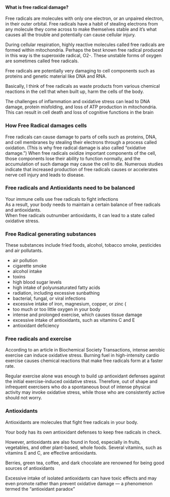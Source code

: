 #### What is free radical damage? 
Free radicals are molecules with only one electron, or an unpaired electron, in their outer orbital. Free radicals have a habit of stealing electrons from any molecule they come across to make themselves stable and it’s what causes all the trouble and potentially can cause cellular injury.

During cellular respiration, highly reactive molecules called free radicals are formed within mitochondria. Perhaps the best known free radical produced in this way is the superoxide radical, O2-. 
These unstable forms of oxygen are sometimes called free radicals.   

Free radicals are potentially very damaging to cell components such as proteins and genetic material like DNA and RNA. 

Basically, I think of free radicals as waste products from various chemical reactions in the cell that when built up, harm the cells of the body.

The challenges of inflammation and oxidative stress can lead to DNA damage, protein misfolding, and loss of ATP production in mitochondria. This can result in cell death and loss of cognitive functions in the brain

### How Free Radical damages cells
Free radicals can cause damage to parts of cells such as proteins, DNA, and cell membranes by stealing their electrons through a process called oxidation. (This is why free radical damage is also called “oxidative damage.”) When free radicals oxidize important components of the cell, those components lose their ability to function normally, and the accumulation of such damage may cause the cell to die. Numerous studies indicate that increased production of free radicals causes or accelerates nerve cell injury and leads to disease.

### Free radicals and Antioxidants need to be balanced
Your immune cells use free radicals to fight infections  
As a result, your body needs to maintain a certain balance of free radicals and antioxidants.  
When free radicals outnumber antioxidants, it can lead to a state called oxidative stress.   

### Free Radical generating substances
These substances include fried foods, alcohol, tobacco smoke, pesticides and air pollutants. 
- air pollution
- cigarette smoke
- alcohol intake
- toxins
- high blood sugar levels
- high intake of polyunsaturated fatty acids
- radiation, including excessive sunbathing
- bacterial, fungal, or viral infections
- excessive intake of iron, magnesium, copper, or zinc (
- too much or too little oxygen in your body 
- intense and prolonged exercise, which causes tissue damage 
- excessive intake of antioxidants, such as vitamins C and E 
- antioxidant deficiency 

### Free radicals and exercise
According to an article in Biochemical Society Transactions, intense aerobic exercise can induce oxidative stress. Burning fuel in high-intensity cardio exercise causes chemical reactions that make free radicals form at a faster rate.  

Regular exercise alone was enough to build up antioxidant defenses against the initial exercise-induced oxidative stress. 
Therefore, out of shape and infrequent exercisers who do a spontaneous bout of intense physical activity may invoke oxidative stress, while those who are consistently active should not worry.

### Antioxidants
Antioxidants are molecules that fight free radicals in your body. 

Your body has its own antioxidant defenses to keep free radicals in check.

However, antioxidants are also found in food, especially in fruits, vegetables, and other plant-based, whole foods. Several vitamins, such as vitamins E and C, are effective antioxidants.

Berries, green tea, coffee, and dark chocolate are renowned for being good sources of antioxidants  

Excessive intake of isolated antioxidants can have toxic effects and may even promote rather than prevent oxidative damage — a phenomenon termed the “antioxidant paradox” 

